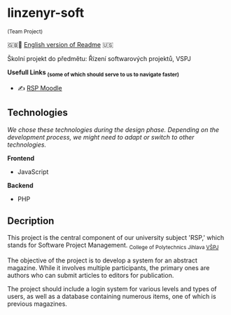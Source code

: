 # linzenyr-soft 
<sub> (Team Project) </sub>

 :gb:🏴󠁧󠁢󠁥󠁮󠁧󠁿 [English version of Readme](README.en.md) 🇺🇸

Školní projekt do předmětu: Řízení softwarových projektů, VSPJ

**Usefull Links <sub> (some of which should serve to us to navigate faster) </sub>**

- :writing_hand: [RSP Moodle](https://moodle.vspj.cz/course/view.php?id=202744)


## Technologies 
_We chose these technologies during the design phase. Depending on the development process, we might need to adapt or switch to other technologies._

**Frontend**
- JavaScript

**Backend**
- PHP



## Decription
This project is the central component of our university subject 'RSP,' which stands for Software Project Management.
<sub>College of Polytechnics Jihlava [VŠPJ](https://www.vspj.cz/)</sub>

The objective of the project is to develop a system for an abstract magazine. While it involves multiple participants, the primary ones are authors who can submit articles to editors for publication.

The project should include a login system for various levels and types of users, as well as a database containing numerous items, one of which is previous magazines.
